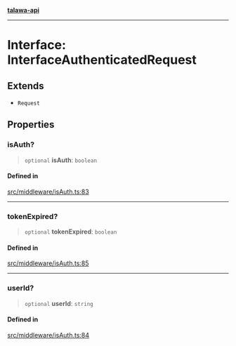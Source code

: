 [**talawa-api**](../../../README.md)

***

# Interface: InterfaceAuthenticatedRequest

## Extends

- `Request`

## Properties

### isAuth?

> `optional` **isAuth**: `boolean`

#### Defined in

[src/middleware/isAuth.ts:83](https://github.com/Suyash878/talawa-api/blob/e4413cec641a837926071678fed3c7f67234e31e/src/middleware/isAuth.ts#L83)

***

### tokenExpired?

> `optional` **tokenExpired**: `boolean`

#### Defined in

[src/middleware/isAuth.ts:85](https://github.com/Suyash878/talawa-api/blob/e4413cec641a837926071678fed3c7f67234e31e/src/middleware/isAuth.ts#L85)

***

### userId?

> `optional` **userId**: `string`

#### Defined in

[src/middleware/isAuth.ts:84](https://github.com/Suyash878/talawa-api/blob/e4413cec641a837926071678fed3c7f67234e31e/src/middleware/isAuth.ts#L84)
